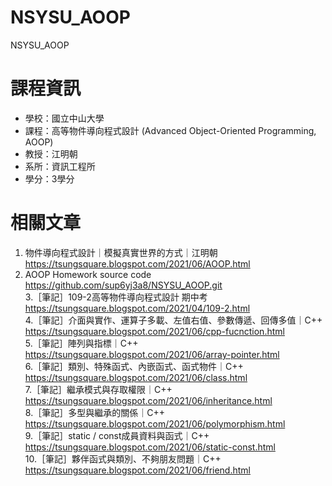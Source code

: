 # NSYSU_AOOP
 NSYSU_AOOP

# 課程資訊
* 學校：國立中山大學
* 課程：高等物件導向程式設計 (Advanced Object-Oriented Programming, AOOP)
* 教授：江明朝
* 系所：資訊工程所
* 學分：3學分

# 相關文章
1. 物件導向程式設計｜模擬真實世界的方式｜江明朝  https://tsungsquare.blogspot.com/2021/06/AOOP.html
2. AOOP Homework source code  https://github.com/sup6yj3a8/NSYSU_AOOP.git  
3.［筆記］109-2高等物件導向程式設計 期中考  https://tsungsquare.blogspot.com/2021/04/109-2.html  
4.［筆記］介面與實作、運算子多載、左值右值、參數傳遞、回傳多值｜C++  https://tsungsquare.blogspot.com/2021/06/cpp-fucnction.html  
5.［筆記］陣列與指標｜C++  https://tsungsquare.blogspot.com/2021/06/array-pointer.html  
6.［筆記］類別、特殊函式、內嵌函式、函式物件｜C++  https://tsungsquare.blogspot.com/2021/06/class.html  
7.［筆記］繼承模式與存取權限｜C++  https://tsungsquare.blogspot.com/2021/06/inheritance.html  
8.［筆記］多型與繼承的關係｜C++  https://tsungsquare.blogspot.com/2021/06/polymorphism.html  
9.［筆記］static / const成員資料與函式｜C++  https://tsungsquare.blogspot.com/2021/06/static-const.html  
10.［筆記］夥伴函式與類別、不夠朋友問題｜C++  https://tsungsquare.blogspot.com/2021/06/friend.html  
